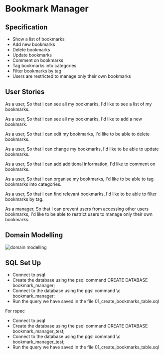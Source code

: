 # Bookmark Manager

## Specification

- Show a list of bookmarks
- Add new bookmarks
- Delete bookmarks
- Update bookmarks
- Comment on bookmarks
- Tag bookmarks into categories
- Filter bookmarks by tag
- Users are restricted to manage only their own bookmarks

## User Stories

As a user,
So that I can see all my bookmarks,
I'd like to see a list of my bookmarks.

As a user,
So that I can see all my bookmarks,
I'd like to add a new bookmark.

As a user,
So that I can edit my bookmarks,
I'd like to be able to delete bookmarks.

As a user,
So that I can change my bookmarks,
I'd like to be able to update bookmarks.

As a user,
So that I can add additional information,
I'd like to comment on bookmarks.

As a user,
So that I can organise my bookmarks,
I'd like to be able to tag bookmarks into categories.

As a user,
So that I can find relevant bookmarks,
I'd like to be able to filter bookmarks by tag.

As a manager,
So that I can prevent users from accessing other users bookmarks, 
I'd like to be able to restrict users to manage only their own bookmarks.

## Domain Modelling 

![domain modelling](./Public/MCV_diagram.png)

## SQL Set Up


- Connect to psql
- Create the database using the psql command CREATE DATABASE bookmark_manager;
- Connect to the database using the pqsl command \c bookmark_manager;
- Run the query we have saved in the file 01_create_bookmarks_table.sql

For rspec
- Connect to psql
- Create the database using the psql command CREATE DATABASE bookmark_manager_test;
- Connect to the database using the pqsl command \c bookmark_manager_test;
- Run the query we have saved in the file 01_create_bookmarks_table.sql

